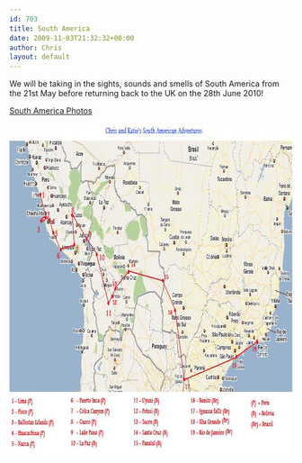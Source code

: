 ```yaml
---
id: 703
title: South America
date: 2009-11-03T21:32:32+00:00
author: Chris
layout: default
---
```

<p>We will be taking in the sights, sounds and smells of South America from the 21st May before returning back to the UK on the 28th June 2010!</p>

<p><a href="/south-america-photos">South America Photos</a></p>

<img class="image" title="south america" src="/assets/img/south-america.jpg" alt="south america" width="1003" height="590" sizes="(max-width: 1003px) 100vw, 1003px" />